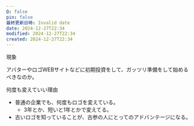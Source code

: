 ```yaml
---
Q: false
pin: false
最終更新日時: Invalid date
date: 2024-12-27T22:34
modified: 2024-12-27T22:34
created: 2024-12-27T22:34
---
```

  

現象

アバターやロゴWEBサイトなどに初期投資をして、ガッツリ準備をして始めるべきなのか。

  

  

何度も変えていい理由

- 普通の企業でも、何度もロゴを変えている。
    - 3年とか、短いと1年とかで変えてる。
- 古いロゴを知っていることが、古参の人にとってのアドバンテージになる。
